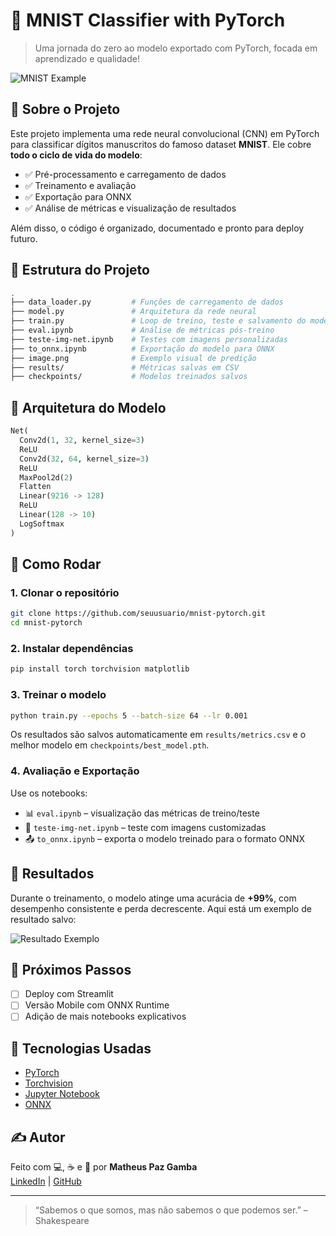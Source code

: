 
# 🧠 MNIST Classifier with PyTorch

> Uma jornada do zero ao modelo exportado com PyTorch, focada em aprendizado e qualidade!

![MNIST Example](./image.png)

## 🚀 Sobre o Projeto

Este projeto implementa uma rede neural convolucional (CNN) em PyTorch para classificar dígitos manuscritos do famoso dataset **MNIST**. Ele cobre **todo o ciclo de vida do modelo**:

- ✅ Pré-processamento e carregamento de dados
- ✅ Treinamento e avaliação
- ✅ Exportação para ONNX
- ✅ Análise de métricas e visualização de resultados

Além disso, o código é organizado, documentado e pronto para deploy futuro.

## 📁 Estrutura do Projeto

```bash
.
├── data_loader.py         # Funções de carregamento de dados
├── model.py               # Arquitetura da rede neural
├── train.py               # Loop de treino, teste e salvamento do modelo
├── eval.ipynb             # Análise de métricas pós-treino
├── teste-img-net.ipynb    # Testes com imagens personalizadas
├── to_onnx.ipynb          # Exportação do modelo para ONNX
├── image.png              # Exemplo visual de predição
├── results/               # Métricas salvas em CSV
├── checkpoints/           # Modelos treinados salvos
```

## 🧠 Arquitetura do Modelo

```python
Net(
  Conv2d(1, 32, kernel_size=3)
  ReLU
  Conv2d(32, 64, kernel_size=3)
  ReLU
  MaxPool2d(2)
  Flatten
  Linear(9216 -> 128)
  ReLU
  Linear(128 -> 10)
  LogSoftmax
)
```

## 🔧 Como Rodar

### 1. Clonar o repositório

```bash
git clone https://github.com/seuusuario/mnist-pytorch.git
cd mnist-pytorch
```

### 2. Instalar dependências

```bash
pip install torch torchvision matplotlib
```

### 3. Treinar o modelo

```bash
python train.py --epochs 5 --batch-size 64 --lr 0.001
```

Os resultados são salvos automaticamente em `results/metrics.csv` e o melhor modelo em `checkpoints/best_model.pth`.

### 4. Avaliação e Exportação

Use os notebooks:

- 📊 `eval.ipynb` – visualização das métricas de treino/teste
- 🧪 `teste-img-net.ipynb` – teste com imagens customizadas
- 📤 `to_onnx.ipynb` – exporta o modelo treinado para o formato ONNX

## 🏁 Resultados

Durante o treinamento, o modelo atinge uma acurácia de **+99%**, com desempenho consistente e perda decrescente. Aqui está um exemplo de resultado salvo:

![Resultado Exemplo](./image.png)

## 🔮 Próximos Passos

- [ ] Deploy com Streamlit
- [ ] Versão Mobile com ONNX Runtime
- [ ] Adição de mais notebooks explicativos

## 🤖 Tecnologias Usadas

- [PyTorch](https://pytorch.org/)
- [Torchvision](https://pytorch.org/vision/stable/)
- [Jupyter Notebook](https://jupyter.org/)
- [ONNX](https://onnx.ai/)

## ✍️ Autor

Feito com 💻, ☕ e 🤘 por **Matheus Paz Gamba**  
[LinkedIn](https://www.linkedin.com/in/matheuspazgamba) | [GitHub](https://github.com/seuusuario)

---

> “Sabemos o que somos, mas não sabemos o que podemos ser.” – Shakespeare
